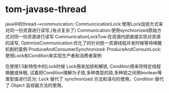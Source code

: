 # tom-javase-thread
java中的thread-->communcation;
	CommuncicationLock:使用Lock加锁方式来对同一份资源进行读写,(有点复杂了)
	Communication:使用synchronized原始方式对同一份资源进行读写
	CommunicationLockTow:在资源内部直接实现对资源的读写,
	OptimizeCommunication:优化了的针对统一资源线程并发时候等待唤醒机制的案例
	ProduceAndConsumerSynchronized:
	ProduceAndConsumLock:使用Lock和Condition来实现生产者和消费者案例
	
在使用1.5新特性中的Lock时候
	Lock用来加锁和解锁,
	Condition用来将特定线程唤醒或休眠,  试着把Condition理解为子锁,多种类型的锁,多种锁之间用boolean等类型值进行区分;
	Lock 替代了 synchronized 方法和语句的使用，Condition 替代了 Object 监视器方法的使用。 
	